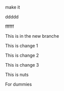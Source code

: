 make it 

ddddd


ffffff


This is in the new branche


This is change 1

This is change 2

This is change 3

This is nuts

For dummies